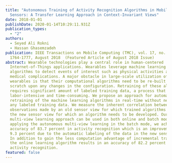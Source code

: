 ```yaml
---
title: "Autonomous Training of Activity Recognition Algorithms in Mobile
  Sensors: A Transfer Learning Approach in Context-Invariant Views"
date: 2018-01-01
publishDate: 2020-01-14T10:29:11.931Z
publication_types:
  - "2"
authors:
  - Seyed Ali Rokni
  - Hassan Ghasemzadeh
publication: IEEE Transactions on Mobile Computing (TMC), vol. 17, no. 8, pp.
  1764-1777, August 2018  (Featured Article of August 2018 Issue)
abstract: Wearable technologies play a central role in human-centered
  Internet-of-Things applications. Wearables leverage machine learning
  algorithms to detect events of interest such as physical activities and
  medical complications. A major obstacle in large-scale utilization of current
  wearables is that their computational algorithms need to be re-built from
  scratch upon any changes in the configuration. Retraining of these algorithms
  requires significant amount of labeled training data, a process that is
  labor-intensive and time-consuming. We propose an approach for automatic
  retraining of the machine learning algorithms in real-time without need for
  any labeled training data. We measure the inherent correlation between
  observations made by an old sensor view for which trained algorithms exist and
  the new sensor view for which an algorithm needs to be developed. Our
  multi-view learning approach can be used in both online and batch modes. By
  applying the autonomous multi-view learning in the batch mode, we achieve an
  accuracy of 83.7 percent in activity recognition which is an improvement of
  9.3 percent due to the automatic labeling of the data in the new sensor node.
  In addition to gain the less computation advantage of incremental training,
  the online learning algorithm results in an accuracy of 82.2 percent in
  activity recognition.
featured: false
---
```


